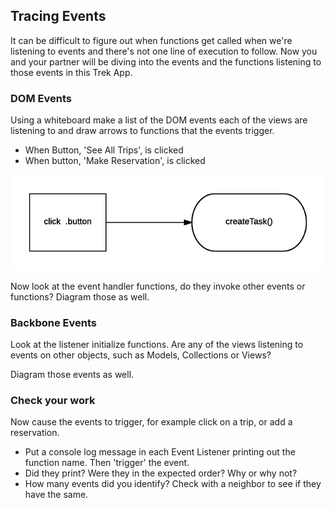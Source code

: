 

## Tracing Events

It can be difficult to figure out when functions get called when we're listening to events and there's not one line of execution to follow.  Now you and your partner will be diving into the events and the functions listening to those events in this Trek App.  

### DOM Events

Using a whiteboard make a list of the DOM events each of the views are listening to and draw arrows to functions that the events trigger.  

-  When Button, 'See All Trips', is clicked
-  When button, 'Make Reservation', is clicked

![image of a DOM Event linked to a function](images/diagramEvents.png)

Now look at the event handler functions, do they invoke other events or functions?  Diagram those as well.

### Backbone Events

Look at the listener initialize functions.  Are any of the views listening to events on other objects, such as Models, Collections or Views?

Diagram those events as well.

### Check your work

Now cause the events to trigger, for example click on a trip, or add a reservation.  

-  Put a console log message in each Event Listener printing out the function name.  Then 'trigger' the event.  
-  Did they print? Were they in the expected order?  Why or why not?
-  How many events did you identify?  Check with a neighbor to see if they have the same.  